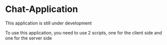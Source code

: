 # Chat-Application

This application is still under development

To use this application, you need to use 2 scripts, one for the client side and one for the server side
